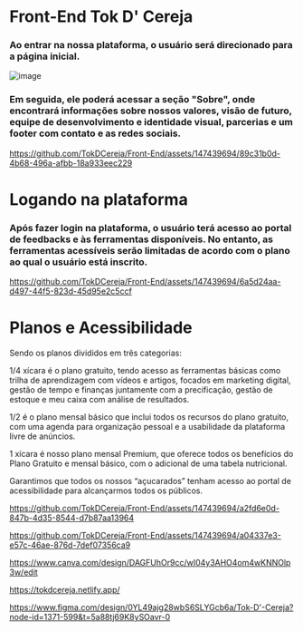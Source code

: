 # Front-End Tok D' Cereja

### Ao entrar na nossa plataforma, o usuário será direcionado para a página inicial.

![image](https://github.com/TokDCereja/Front-End/assets/147439694/f4416bcc-999b-4a14-b141-9265152c8438)

### Em seguida, ele poderá acessar a seção "Sobre", onde encontrará informações sobre nossos valores, visão de futuro, equipe de desenvolvimento e identidade visual, parcerias e um footer com contato e as redes sociais.


https://github.com/TokDCereja/Front-End/assets/147439694/89c31b0d-4b68-496a-afbb-18a933eec229


# Logando na plataforma


### Após fazer login na plataforma, o usuário terá acesso ao portal de feedbacks e às ferramentas disponíveis. No entanto, as ferramentas acessíveis serão limitadas de acordo com o plano ao qual o usuário está inscrito.

https://github.com/TokDCereja/Front-End/assets/147439694/6a5d24aa-d497-44f5-823d-45d95e2c5ccf

# Planos e Acessibilidade

Sendo os planos divididos em três categorias:

1/4 xícara é o plano gratuito, tendo acesso as ferramentas básicas como trilha de aprendizagem com vídeos e artigos, focados em marketing digital, gestão de tempo e finanças juntamente com a  precificação, gestão de estoque e meu caixa com análise de resultados.

1/2 é o plano mensal básico que inclui todos os recursos do plano gratuito, com uma agenda para organização pessoal e a usabilidade da plataforma livre de anúncios.

1 xícara é nosso plano mensal Premium, que oferece todos os benefícios do Plano Gratuito e mensal básico, com o adicional de uma tabela nutricional.

  Garantimos que todos os nossos “açucarados” tenham acesso ao portal de acessibilidade para alcançarmos todos os públicos.


https://github.com/TokDCereja/Front-End/assets/147439694/a2fd6e0d-847b-4d35-8544-d7b87aa13964

https://github.com/TokDCereja/Front-End/assets/147439694/a04337e3-e57c-46ae-876d-7def07356ca9



https://www.canva.com/design/DAGFUhOr9cc/wI04y3AHO4om4wKNNOlp3w/edit

https://tokdcereja.netlify.app/

https://www.figma.com/design/0YL49ajg28wbS6SLYGcb6a/Tok-D'-Cereja?node-id=1371-599&t=5a88tj69K8ySOavr-0

